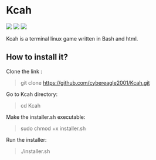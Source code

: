 # Kcah
  <a target="_blank" href="Language" title="Language"><img src="https://img.shields.io/badge/language-bash-GREEN"></a>
  <a target="_blank" href="Language" title="Language"><img src="https://img.shields.io/badge/language-html-Green"></a>
  <a target="_blank" href="OS" title="OS"><img src="https://img.shields.io/static/v1?label=OS&message=linux&color=red"></a>

Kcah is a terminal linux game written in Bash and html.
## How to install it?

Clone the link :
> git clone https://github.com/cybereagle2001/Kcah.git

Go to Kcah directory:

> cd Kcah 

Make the installer.sh executable:

> sudo chmod +x installer.sh

Run the installer:

> ./installer.sh
